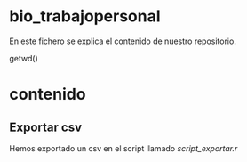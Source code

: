 # bio_trabajopersonal

En este fichero se explica el contenido de nuestro repositorio.

getwd()

# contenido

## Exportar csv

Hemos exportado un csv en el script llamado *script_exportar.r*

